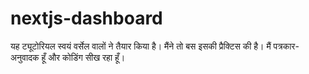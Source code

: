 # nextjs-dashboard
यह ट्यूटोरियल स्वयं वर्सेल वालों ने तैयार किया है। मैंने तो बस इसकी प्रैक्टिस की है। मैं पत्रकार-अनुवादक हूँ और कोडिंग सीख रहा हूँ। 
